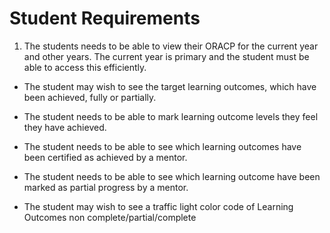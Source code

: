 # Student Requirements

1. The students needs to be able to view their ORACP for the current year and other years. The current year is primary and the student must be able to access this efficiently. 

* The student may wish to see the target learning outcomes, which have been achieved, fully or partially. 

* The student needs to be able to mark learning outcome levels they feel they have achieved. 

* The student needs to be able to see which learning outcomes have been certified as achieved by a mentor. 

* The student needs to be able to see which learning outcome have been marked as partial progress by a mentor. 

* The student may wish to see a traffic light color code of Learning Outcomes non complete/partial/complete

